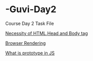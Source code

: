 # -Guvi-Day2
Course Day 2  Task File

[Necessity of HTML,Head and Body tag](https://www.w3.org/TR/2011/WD-html5-20110525/syntax.html#optional-tags)


[Browser Rendering](https://starkie.dev/blog/how-a-browser-renders-a-web-page#6-calculate-layout-and-paint)

[What is prototype in JS](https://developer.mozilla.org/en-US/docs/Learn/JavaScript/Objects/Object_prototypes)
